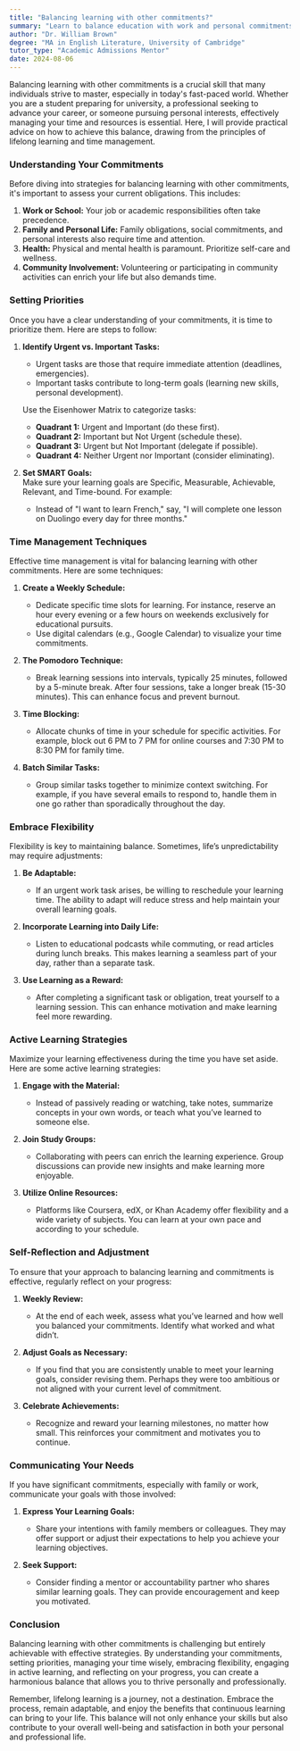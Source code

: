 ```yaml
---
title: "Balancing learning with other commitments?"
summary: "Learn to balance education with work and personal commitments through effective time management and prioritization for a fulfilling life."
author: "Dr. William Brown"
degree: "MA in English Literature, University of Cambridge"
tutor_type: "Academic Admissions Mentor"
date: 2024-08-06
---
```


Balancing learning with other commitments is a crucial skill that many individuals strive to master, especially in today's fast-paced world. Whether you are a student preparing for university, a professional seeking to advance your career, or someone pursuing personal interests, effectively managing your time and resources is essential. Here, I will provide practical advice on how to achieve this balance, drawing from the principles of lifelong learning and time management.

### Understanding Your Commitments

Before diving into strategies for balancing learning with other commitments, it's important to assess your current obligations. This includes:

1. **Work or School:** Your job or academic responsibilities often take precedence.
2. **Family and Personal Life:** Family obligations, social commitments, and personal interests also require time and attention.
3. **Health:** Physical and mental health is paramount. Prioritize self-care and wellness.
4. **Community Involvement:** Volunteering or participating in community activities can enrich your life but also demands time.

### Setting Priorities

Once you have a clear understanding of your commitments, it is time to prioritize them. Here are steps to follow:

1. **Identify Urgent vs. Important Tasks:**
   - Urgent tasks are those that require immediate attention (deadlines, emergencies).
   - Important tasks contribute to long-term goals (learning new skills, personal development).
  
   Use the Eisenhower Matrix to categorize tasks:
   - **Quadrant 1:** Urgent and Important (do these first).
   - **Quadrant 2:** Important but Not Urgent (schedule these).
   - **Quadrant 3:** Urgent but Not Important (delegate if possible).
   - **Quadrant 4:** Neither Urgent nor Important (consider eliminating).

2. **Set SMART Goals:**  
   Make sure your learning goals are Specific, Measurable, Achievable, Relevant, and Time-bound. For example:
   - Instead of "I want to learn French," say, "I will complete one lesson on Duolingo every day for three months."

### Time Management Techniques

Effective time management is vital for balancing learning with other commitments. Here are some techniques:

1. **Create a Weekly Schedule:**
   - Dedicate specific time slots for learning. For instance, reserve an hour every evening or a few hours on weekends exclusively for educational pursuits.
   - Use digital calendars (e.g., Google Calendar) to visualize your time commitments.

2. **The Pomodoro Technique:**
   - Break learning sessions into intervals, typically 25 minutes, followed by a 5-minute break. After four sessions, take a longer break (15-30 minutes). This can enhance focus and prevent burnout.

3. **Time Blocking:**
   - Allocate chunks of time in your schedule for specific activities. For example, block out 6 PM to 7 PM for online courses and 7:30 PM to 8:30 PM for family time.

4. **Batch Similar Tasks:**
   - Group similar tasks together to minimize context switching. For example, if you have several emails to respond to, handle them in one go rather than sporadically throughout the day.

### Embrace Flexibility

Flexibility is key to maintaining balance. Sometimes, life’s unpredictability may require adjustments:

1. **Be Adaptable:** 
   - If an urgent work task arises, be willing to reschedule your learning time. The ability to adapt will reduce stress and help maintain your overall learning goals.

2. **Incorporate Learning into Daily Life:**
   - Listen to educational podcasts while commuting, or read articles during lunch breaks. This makes learning a seamless part of your day, rather than a separate task.

3. **Use Learning as a Reward:**
   - After completing a significant task or obligation, treat yourself to a learning session. This can enhance motivation and make learning feel more rewarding.

### Active Learning Strategies

Maximize your learning effectiveness during the time you have set aside. Here are some active learning strategies:

1. **Engage with the Material:**
   - Instead of passively reading or watching, take notes, summarize concepts in your own words, or teach what you’ve learned to someone else.

2. **Join Study Groups:**
   - Collaborating with peers can enrich the learning experience. Group discussions can provide new insights and make learning more enjoyable.

3. **Utilize Online Resources:**
   - Platforms like Coursera, edX, or Khan Academy offer flexibility and a wide variety of subjects. You can learn at your own pace and according to your schedule.

### Self-Reflection and Adjustment

To ensure that your approach to balancing learning and commitments is effective, regularly reflect on your progress:

1. **Weekly Review:**
   - At the end of each week, assess what you’ve learned and how well you balanced your commitments. Identify what worked and what didn’t.

2. **Adjust Goals as Necessary:**
   - If you find that you are consistently unable to meet your learning goals, consider revising them. Perhaps they were too ambitious or not aligned with your current level of commitment.

3. **Celebrate Achievements:**
   - Recognize and reward your learning milestones, no matter how small. This reinforces your commitment and motivates you to continue.

### Communicating Your Needs

If you have significant commitments, especially with family or work, communicate your goals with those involved:

1. **Express Your Learning Goals:**
   - Share your intentions with family members or colleagues. They may offer support or adjust their expectations to help you achieve your learning objectives.

2. **Seek Support:**
   - Consider finding a mentor or accountability partner who shares similar learning goals. They can provide encouragement and keep you motivated.

### Conclusion

Balancing learning with other commitments is challenging but entirely achievable with effective strategies. By understanding your commitments, setting priorities, managing your time wisely, embracing flexibility, engaging in active learning, and reflecting on your progress, you can create a harmonious balance that allows you to thrive personally and professionally. 

Remember, lifelong learning is a journey, not a destination. Embrace the process, remain adaptable, and enjoy the benefits that continuous learning can bring to your life. This balance will not only enhance your skills but also contribute to your overall well-being and satisfaction in both your personal and professional life.
    